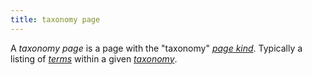 ```yaml
---
title: taxonomy page
---
```


A _taxonomy page_ is a page with the "taxonomy" [_page kind_](g). Typically a listing of [_terms_](g) within a given [_taxonomy_](g).
